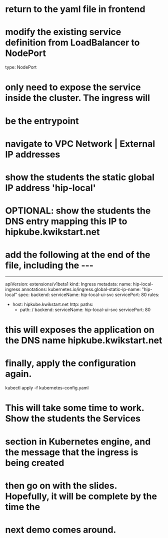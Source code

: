 # return to the yaml file in frontend

# modify the existing service definition from LoadBalancer to NodePort

  type: NodePort

# only need to expose the service inside the cluster. The ingress will 
# be the entrypoint

# navigate to VPC Network | External IP addresses
# show the students the static global IP address 'hip-local'

# OPTIONAL: show the students the DNS entry mapping this IP to hipkube.kwikstart.net

# add the following at the end of the file, including the ---

---

apiVersion: extensions/v1beta1
kind: Ingress
metadata:
  name: hip-local-ingress
  annotations:
    kubernetes.io/ingress.global-static-ip-name: "hip-local"
spec:
  backend:
    serviceName: hip-local-ui-svc
    servicePort: 80
  rules:
  - host: hipkube.kwikstart.net
    http:
      paths:
      - path: /
        backend:
          serviceName: hip-local-ui-svc
          servicePort: 80

# this will exposes the application on the DNS name hipkube.kwikstart.net

# finally, apply the configuration again. 

kubectl apply -f kubernetes-config.yaml

# This will take some time to work.  Show the students the Services 
# section in Kubernetes engine, and the message that the ingress is being created
# then go on with the slides. Hopefully, it will be complete by the time the
# next demo comes around.





